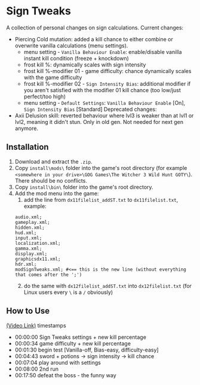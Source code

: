 # Sign Tweaks

A collection of personal changes on sign calculations.
Current changes:
- Piercing Cold mutation: added a kill chance to either combine or overwrite vanilla calculations (menu settings).
	- menu setting - `Vanilla Behaviour Enable`: enable/disable vanilla instant kill condition (freeze + knockdown)
	- frost kill %: dynamically scales with sign intensity
	- frost kill %-modifier 01 - game difficulty: chance dynamically scales with the game difficulty
	- frost kill %-modifier 02 - `Sign Intensity Bias`: additional modifier if you aren't satisfied with the modifier 01 kill chance (too low/just perfect/too high)
	- menu setting - `Default Settings`: `Vanilla Behaviour Enable` \[On\], `Sign Intensity Bias` \[Standard\]
Deprecated changes:
- Axii Delusion skill: reverted behaviour where lvl3 is weaker than at lvl1 or lvl2, meaning it didn't stun. Only in old gen. Not needed for next gen anymore.
## Installation
1. Download and extract the `.zip`.
2. Copy `install\mods\` folder into the game's root directory (for example `<somewhere in your drive>\GOG Games\The Witcher 3 Wild Hunt GOTY\`). There should be no conflicts.
3. Copy `install\bin\` folder into the game's root directory.
4. Add the mod menu into the game:
	1. add the line from `dx11filelist_addST.txt` to `dx11filelist.txt`, example:
	```
	audio.xml;
	gameplay.xml;
	hidden.xml;
	hud.xml;
	input.xml;
	localization.xml;
	gamma.xml;
	display.xml;
	graphicsdx11.xml;
	hdr.xml;
	modSignTweaks.xml; #<== this is the new line (without everything that comes after the ';')
	```
	2. do the same with `dx12filelist_addST.txt` into `dx12filelist.txt`
(for Linux users every `\` is a `/` obviously)
## How to Use
<a href="https://youtu.be/3cwY50A9_Mk">(Video Link)</a>
timestamps
- 00:00:00 Sign Tweaks settings + new kill percentage
- 00:00:34 game difficulty + new kill percentage
- 00:01:30 begin test \[Vanilla-off, Bias-easy, difficulty-easy\]
- 00:04:43 sword + potions -> sign intensity -> kill chance
- 00:07:04 play around with settings
- 00:08:00 2nd run
- 00:17:50 defeat the boss - the funny way
